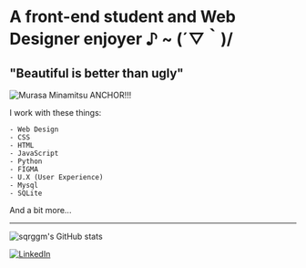 # A front-end student and Web Designer enjoyer ♪ ~ (´▽｀)/

## "Beautiful is better than ugly"

![Murasa Minamitsu ANCHOR!!!](http://lh6.ggpht.com/-ZWk6DuXDQq8/TneMUkG4c9I/AAAAAAAGKfM/Xe3LOj-UmkM/l10970.png) 

I work with these things:
```
- Web Design 
- CSS
- HTML
- JavaScript
- Python 
- FIGMA 
- U.X (User Experience) 
- Mysql 
- SQLite
```
And a bit more...

----------------------------------------------------------

![sqrggm's GitHub stats](https://github-readme-stats.vercel.app/api?username=sqrggm&theme=ocean_dark)

[![LinkedIn](https://img.shields.io/badge/LinkedIn-0077B5?style=for-the-badge&logo=linkedin&logoColor=white)](https://www.linkedin.com/in/sqrggm/)

